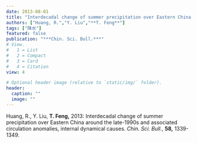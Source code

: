 ```yaml
---
date: 2013-08-01
title: "Interdecadal change of summer precipitation over Eastern China around the late-1990s and associated circulation anomalies, internal dynamical causes."
authors: ["Huang, R.","Y. Liu","**T. Feng**"]
tags: ["降水"]
featured: false
publication: "***Chin. Sci. Bull.***"
# View.
#   1 = List
#   2 = Compact
#   3 = Card
#   4 = Citation
view: 4

# Optional header image (relative to `static/img/` folder).
header:
  caption: ""
  image: ""
---
```


Huang, R., Y. Liu,  **T. Feng,** 2013: Interdecadal change of summer precipitation over Eastern China around the late-1990s and associated circulation anomalies, internal dynamical causes. *Chin. Sci. Bull.*, **58,** 1339-1349.

